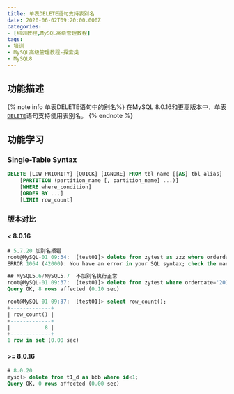 ```yaml
---
title: 单表DELETE语句支持表别名
date: 2020-06-02T09:20:00.000Z
categories:
- [培训教程,MySQL高级管理教程]
tags:
- 培训
- MySQL高级管理教程-探索类
- MySQL8
---
```


## 功能描述

{% note info 单表DELETE语句中的别名%}
在MySQL 8.0.16和更高版本中，单表 [`DELETE`](https://dev.mysql.com/doc/refman/8.0/en/delete.html)语句支持使用表别名。
{% endnote %}

## 功能学习

### Single-Table Syntax

```SQL
DELETE [LOW_PRIORITY] [QUICK] [IGNORE] FROM tbl_name [[AS] tbl_alias]
    [PARTITION (partition_name [, partition_name] ...)]
    [WHERE where_condition]
    [ORDER BY ...]
    [LIMIT row_count]
```


### 版本对比

#### < 8.0.16

```SQL
# 5.7.20 加别名报错
root@MySQL-01 09:34:  [test01]> delete from zytest as zzz where orderdate='2014/6/8 0:00';
ERROR 1064 (42000): You have an error in your SQL syntax; check the manual that corresponds to your MySQL server version for the right syntax to use near 'as zzz where orderdate='2014/6/8 0:00'' at line 1

## MySQL5.6/MySQL5.7  不加别名执行正常
root@MySQL-01 09:37:  [test01]> delete from zytest where orderdate='2014/6/8 0:00';
Query OK, 8 rows affected (0.10 sec)

root@MySQL-01 09:37:  [test01]> select row_count();
+-------------+
| row_count() |
+-------------+
|           8 |
+-------------+
1 row in set (0.00 sec)

```

#### >= 8.0.16

```SQL
# 8.0.20
mysql> delete from t1_d as bbb where id<1;
Query OK, 0 rows affected (0.00 sec)
```

